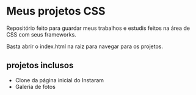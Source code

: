 # Meus projetos CSS
Repositório feito para guardar meus trabalhos e estudis feitos na área de CSS com seus frameworks.

Basta abrir o index.html na raiz para navegar para os projetos.

## projetos inclusos
- Clone da página inicial do Instaram
- Galeria de fotos

